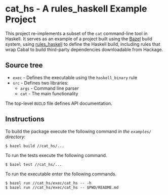 # cat_hs - A rules_haskell Example Project

This project re-implements a subset of the `cat` command-line tool in
Haskell. It serves as an example of a project built using
the [Bazel][bazel] build system, using [rules_haskell][rules_haskell]
to define the Haskell build, including rules that wrap Cabal to build
third-party dependencies downloadable from Hackage.

[bazel]: https://bazel.build/
[rules_haskell]: https://haskell.build/

## Source tree

* `exec` - Defines the executable using the `haskell_binary` rule
* `src` - Defines two libraries:
  - `args` - Command line parser
  - `cat` - The main functionality

The top-level `BUILD` file defines API documentation.


## Instructions

To build the package execute the following command *in the `examples/`
directory*:

```
$ bazel build //cat_hs/...
```

To run the tests execute the following command.

```
$ bazel test //cat_hs/...
```

To run the executable enter the following commands.

```
$ bazel run //cat_hs/exec/cat_hs -- -h
$ bazel run //cat_hs/exec/cat_hs -- $PWD/README.md
```
